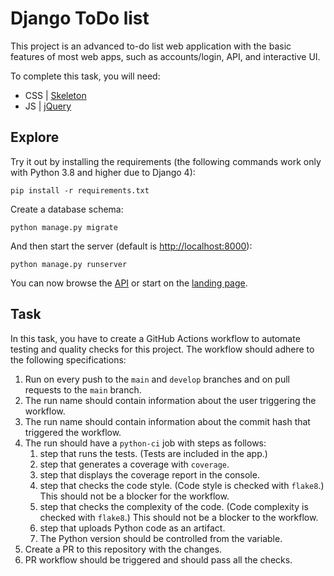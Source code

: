 # Django ToDo list

This project is an advanced to-do list web application with the basic features of most web apps, such as accounts/login, API, and interactive UI. 

To complete this task, you will need:

- CSS | [Skeleton](http://getskeleton.com/)
- JS  | [jQuery](https://jquery.com/)

## Explore

Try it out by installing the requirements (the following commands work only with Python 3.8 and higher due to Django 4):

```
pip install -r requirements.txt
```

Create a database schema:

```
python manage.py migrate
```

And then start the server (default is <http://localhost:8000>):

```
python manage.py runserver
```

You can now browse the [API](http://localhost:8000/api/) or start on the [landing page](http://localhost:8000/).

## Task

In this task, you have to create a GitHub Actions workflow to automate testing and quality checks for this project. The workflow should adhere to the following specifications:

1. Run on every push to the `main` and `develop` branches and on pull requests to the `main` branch.
2. The run name should contain information about the user triggering the workflow.
3. The run name should contain information about the commit hash that triggered the workflow.
4. The run should have a `python-ci` job with steps as follows:
    1. step that runs the tests. (Tests are included in the app.)
    2. step that generates a coverage with `coverage`.
    3. step that displays the coverage report in the console.
    4. step that checks the code style. (Code style is checked with `flake8`.) This should not be a blocker for the workflow.
    5. step that checks the complexity of the code. (Code complexity is checked with `flake8`.) This should not be a blocker to the workflow.
    6. step that uploads Python code as an artifact.
    7. The Python version should be controlled from the variable.
5. Create a PR to this repository with the changes.
6. PR workflow should be triggered and should pass all the checks.
